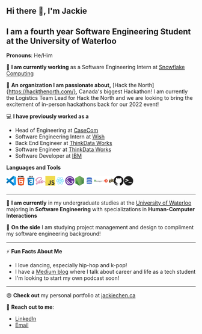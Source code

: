 <!--
**jackiechen73/jackiechen73** is a ✨ _special_ ✨ repository because its `README.md` (this file) appears on your GitHub profile.

Here are some ideas to get you started:

- 🔭 I’m currently working on ...
- 🌱 I’m currently learning ...
- 👯 I’m looking to collaborate on ...
- 🤔 I’m looking for help with ...
- 💬 Ask me about ...
- 📫 How to reach me: ...
- 😄 Pronouns: ...
- ⚡ Fun fact: ...
-->

<!--
TODO:
- Add icons
    - angularjs
    - golang
    - java
    - redisgraph
    - Ruby on Rails
- Add contact info icons
    - linkedin
    - email
    - website?
- github stats? 
-->
## Hi there 👋, I'm Jackie

## I am a fourth year Software Engineering Student at the University of Waterloo

**Pronouns**: He/Him

🔭 **I am currently working** as a Software Engineering Intern at [Snowflake Computing](https://www.snowflake.com/)

🙋 **An organization I am passionate about,** [Hack the North]{https://hackthenorth.com/}, Canada's biggest Hackathon! I am currently the Logistics Team Lead for Hack the North and we are looking to bring the excitement of in-person hackathons back for our 2022 event!

💻 **I have previously worked as a** 
- Head of Engineering at [CaseCom](https://www.casecom.app/)
- Software Engineering Intern at [Wish](http://www.wish.com/)
- Back End Engineer at [ThinkData Works](https://www.thinkdataworks.com/)
- Software Engineer at [ThinkData Works](https://www.thinkdataworks.com/)
- Software Developer at [IBM](https://www.ibm.com/)

**Languages and Tools**

<img align="left" alt="Visual Studio Code" width="26px" src="https://raw.githubusercontent.com/github/explore/80688e429a7d4ef2fca1e82350fe8e3517d3494d/topics/visual-studio-code/visual-studio-code.png" />
<img align="left" alt="HTML5" width="26px" src="https://raw.githubusercontent.com/github/explore/80688e429a7d4ef2fca1e82350fe8e3517d3494d/topics/html/html.png" />
<img align="left" alt="CSS3" width="26px" src="https://raw.githubusercontent.com/github/explore/80688e429a7d4ef2fca1e82350fe8e3517d3494d/topics/css/css.png" />
<img align="left" alt="Sass" width="26px" src="https://raw.githubusercontent.com/github/explore/80688e429a7d4ef2fca1e82350fe8e3517d3494d/topics/sass/sass.png" />
<img align="left" alt="JavaScript" width="26px" src="https://raw.githubusercontent.com/github/explore/80688e429a7d4ef2fca1e82350fe8e3517d3494d/topics/javascript/javascript.png" />
<img align="left" alt="React" width="26px" src="https://raw.githubusercontent.com/github/explore/80688e429a7d4ef2fca1e82350fe8e3517d3494d/topics/react/react.png" />
<img align="left" alt="Gatsby" width="26px" src="https://raw.githubusercontent.com/github/explore/e94815998e4e0713912fed477a1f346ec04c3da2/topics/gatsby/gatsby.png" />
<img align="left" alt="Node.js" width="26px" src="https://raw.githubusercontent.com/github/explore/80688e429a7d4ef2fca1e82350fe8e3517d3494d/topics/nodejs/nodejs.png" />
<img align="left" alt="SQL" width="26px" src="https://raw.githubusercontent.com/github/explore/80688e429a7d4ef2fca1e82350fe8e3517d3494d/topics/sql/sql.png" />
<img align="left" alt="MongoDB" width="26px" src="https://raw.githubusercontent.com/github/explore/80688e429a7d4ef2fca1e82350fe8e3517d3494d/topics/mongodb/mongodb.png" />
<img align="left" alt="Git" width="26px" src="https://raw.githubusercontent.com/github/explore/80688e429a7d4ef2fca1e82350fe8e3517d3494d/topics/git/git.png" />
<img align="left" alt="GitHub" width="26px" src="https://raw.githubusercontent.com/github/explore/78df643247d429f6cc873026c0622819ad797942/topics/github/github.png" />
<img align="left" alt="Terminal" width="26px" src="https://raw.githubusercontent.com/github/explore/80688e429a7d4ef2fca1e82350fe8e3517d3494d/topics/terminal/terminal.png" />

<br />
<br />

---

📓 **I am currently** in my undergraduate studies at the [University of Waterloo](https://uwaterloo.ca/) majoring in **Software Engineering** with specializations in **Human-Computer Interactions**

🌱 **On the side** I am studying project management and design to compliment my software engineering background!

---

⚡ **Fun Facts About Me**
- I love dancing, especially hip-hop and k-pop!
- I have a [Medium blog](https://medium.com/@chenistry) where I talk about career and life as a tech student
- I'm looking to start my own podcast soon!

---

😄 **Check out** my personal portfolio at [jackiechen.ca](https://jackiechen.ca)

💬 **Reach out to me**:
- [LinkedIn](https://www.linkedin.com/in/jackiechen73/)
- [Email](mailto:liujia.chen@uwaterloo.ca)


